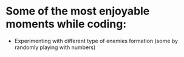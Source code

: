 # Some of the most enjoyable moments while coding:

- Experimenting with different type of enemies formation (some by randomly playing with numbers)

